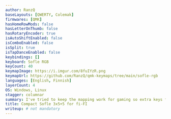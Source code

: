 ```yaml
---
author: RanzQ
baseLayouts: [QWERTY, Colemak]
firmwares: [QMK]
hasHomeRowMods: false
hasLetterOnThumb: false
hasRotaryEncoder: true
isAutoShiftEnabled: false
isComboEnabled: false
isSplit: true
isTapDanceEnabled: false
keybindings: []
keyboard: Sofle RGB
keyCount: 40
keymapImage: https://i.imgur.com/8fuIYzR.png
keymapUrl: https://github.com/RanzQ/qmk-keymaps/tree/main/sofle-rgb
languages: [English, Finnish]
layerCount: 4
OS: Windows, Linux
stagger: columnar
summary: I've tried to keep the mapping work for gaming so extra keys for modifiers.
title: Compact Sofle 3x5+5 for fi-FI
writeup: # not mandatory
---
```

